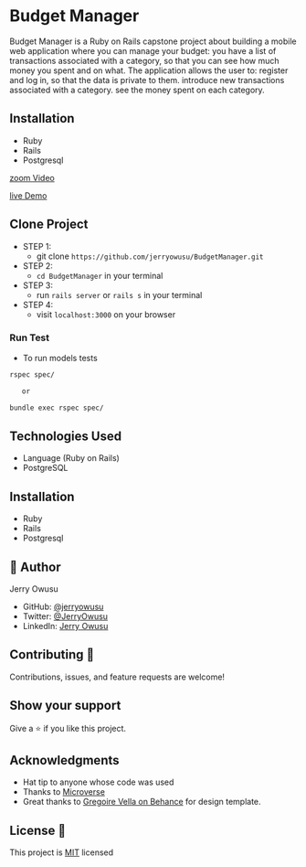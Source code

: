 # Budget Manager
Budget Manager is a Ruby on Rails capstone project about building a mobile web application where you can manage your budget: you have a list of transactions associated with a category, so that you can see how much money you spent and on what.  The application allows the user to:  register and log in, so that the data is private to them. introduce new transactions associated with a category. see the money spent on each category.

## Installation
* Ruby
* Rails
* Postgresql

[zoom Video](https://drive.google.com/file/d/1UyQRIaSCpa0_XA_WQLkAGXXtFAaCz2PR/view?usp=sharing)

[live Demo](https://dudley-poppy-97906.herokuapp.com/)
## Clone Project
- STEP 1:
  - git clone `https://github.com/jerryowusu/BudgetManager.git`
- STEP 2:
  - `cd BudgetManager` in your terminal
- STEP 3:
  - run `rails server` or `rails s` in your terminal
- STEP 4:
  - visit `localhost:3000` on your browser

### Run Test

- To run models tests
```bash
rspec spec/

   or

bundle exec rspec spec/
```

## Technologies Used
* Language (Ruby on Rails)
* PostgreSQL

## Installation
* Ruby
* Rails
* Postgresql

## 👤 Author
Jerry Owusu

- GitHub: [@jerryowusu](https://github.com/jerryowusu)
- Twitter: [@JerryOwusu](https://twitter.com/JerryOwusu)
- LinkedIn: [Jerry Owusu](https://linkedin.com/in/Jerry-Owusu-5430065b)

## Contributing :handshake:
Contributions, issues, and feature requests are welcome!

## Show your support
Give a 	:star: if you like this project.

## Acknowledgments
- Hat tip to anyone whose code was used
- Thanks to [Microverse](https://www.microverse.org/)
- Great thanks to [Gregoire Vella on Behance](https://www.behance.net/gallery/19759151/Snapscan-iOs-design-and-branding?tracking_source=) for design template.

## License :memo:
This project is [MIT](LICENCE) licensed